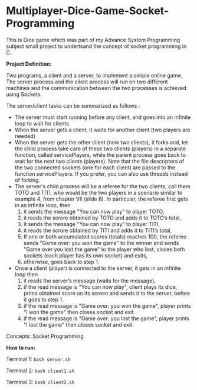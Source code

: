 # Multiplayer-Dice-Game-Socket-Programming

This is Dice game which was part of my Advance System Programming subject small project to undertsand the concept of socket programming in C. 

**Project Definition:**

Two programs, a client and a server, to implement a simple online game. The server
process and the client process will run on two different machines and the communication
between the two processes is achieved using Sockets.

The server/client tasks can be summarized as follows :
- The server must start running before any client, and goes into an infinite loop to wait for
clients.
- When the server gets a client, it waits for another client (two players are needed)
- When the server gets the other client (now two clients), it forks and, let the child process take care of these two clients (players) in a separate function, called servicePlayers, while the parent process goes back to wait for the next two clients (players). Note that the file descriptors of the two connected sockets (one for each client) are passed to the function servicePlayers. If you prefer, you can also use threads instead of forking.
- The server's child process will be a referee for the two clients, call them TOTO and TITI,
who would be the two players in a scenario similar to example 4, from chapter VII (slide
8). In particular, the referee first gets in an infinite loop, then
	1. it sends the message "You can now play" to player TOTO,
	2. it reads the scrore obtained by TOTO and adds it to TOTO’s total,
	3. it sends the message "You can now play" to player TITI,
	4. it reads the scrore obtained by TITI and adds it to TITI’s total,
	5. If one or both accumulated scores (totals) reaches 100, the referee sends "Game over: you won the game" to the winner and sends "Game over you lost the game" to the player who lost, closes both sockets (each player has its own socket) and exits,
	6. otherwise, goes back to step 1.
- Once a client (player) is connected to the server, it gets in an infinite loop then
	1. it reads the server’s message (waits for the message),
	2. if the read message is "You can now play", client plays its dice, prints obtained score on its screen and sends it to the server, before it goes to step 1.
	3. if the read message is "Game over: you won the game", player prints "I won the game" then closes socket and exit.
	4. if the read message is "Game over: you lost the game", player prints "I lost the game" then closes socket and exit.

Concepts: Socket Programming

**How to run:**

Terminal 1: `bash server.sh`

Terminal 2: `bash client1.sh`

Terminal 3: `bash client2.sh`

